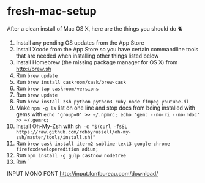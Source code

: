 # fresh-mac-setup
After a clean install of Mac OS X, here are the things you should do :cat2:

1. Install any pending OS updates from the App Store
2. Install Xcode from the App Store so you have certain commandline tools that are needed when installing other things listed below
3. Install Homebrew (the missing package manager for OS X) from http://brew.sh
4. Run `brew update`
5. Run `brew install caskroom/cask/brew-cask`
6. Run `brew tap caskroom/versions`
7. Run `brew update`
8. Run `brew install zsh python python3 ruby node ffmpeg youtube-dl`
9. Make `npm -g ls` list on one line and stop docs from being installed with gems with `echo 'group=0' >> ~/.npmrc; echo 'gem: --no-ri --no-rdoc' >> ~/.gemrc;`
10. Install Oh-My-Zsh with `sh -c "$(curl -fsSL https://raw.github.com/robbyrussell/oh-my-zsh/master/tools/install.sh)"`
10. Run `brew cask install iterm2 sublime-text3 google-chrome firefoxdeveloperedition adium;`
11. Run `npm install -g gulp castnow nodetree`
12. Run `

INPUT MONO FONT http://input.fontbureau.com/download/
